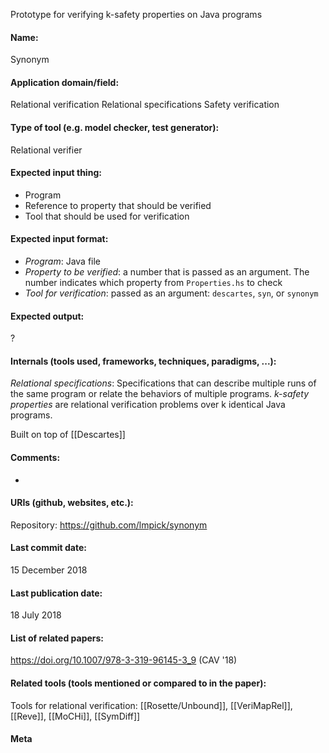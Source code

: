 Prototype for verifying k-safety properties on Java programs

#### Name:
Synonym

#### Application domain/field:
Relational verification
Relational specifications
Safety verification

#### Type of tool (e.g. model checker, test generator):
Relational verifier

#### Expected input thing:
- Program
- Reference to property that should be verified
- Tool that should be used for verification

#### Expected input format:
- *Program*: Java file
- *Property to be verified*: a number that is passed as an argument. The number indicates which property from `Properties.hs` to check
- *Tool for verification*: passed as an argument: `descartes`, `syn`, or `synonym`

#### Expected output:
?

#### Internals (tools used, frameworks, techniques, paradigms, ...):
*Relational specifications*: Specifications that can describe multiple runs of the same program or relate the behaviors of multiple programs.
*k-safety properties* are relational verification problems over k identical Java programs.

Built on top of [[Descartes]]

#### Comments:
-

#### URIs (github, websites, etc.):
Repository: https://github.com/lmpick/synonym

#### Last commit date:
15 December 2018

#### Last publication date:
18 July 2018

#### List of related papers:
https://doi.org/10.1007/978-3-319-96145-3_9 (CAV '18)

#### Related tools (tools mentioned or compared to in the paper):
Tools for relational verification: [[Rosette/Unbound]], [[VeriMapRel]], [[Reve]], [[MoCHi]], [[SymDiff]]

#### Meta
